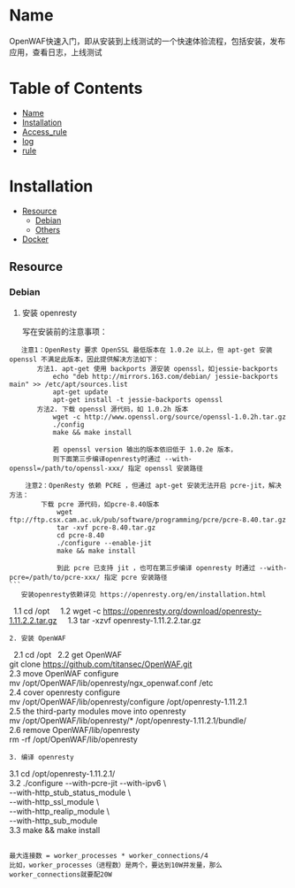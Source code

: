 Name
====

OpenWAF快速入门，即从安装到上线测试的一个快速体验流程，包括安装，发布应用，查看日志，上线测试

Table of Contents
=================

* [Name](#name)
* [Installation](#installation)
* [Access_rule](#access_rule)
* [log](#log)
* [rule](#rule)

Installation
============

* [Resource](#Resource)
    * [Debian](#debian)
    * [Others](#others)
* [Docker](#docker)

Resource
--------

### Debian  

1. 安装 openresty  

   写在安装前的注意事项：
```
   注意1：OpenResty 要求 OpenSSL 最低版本在 1.0.2e 以上，但 apt-get 安装 openssl 不满足此版本，因此提供解决方法如下：
       方法1. apt-get 使用 backports 源安装 openssl，如jessie-backports
           echo "deb http://mirrors.163.com/debian/ jessie-backports main" >> /etc/apt/sources.list
           apt-get update
           apt-get install -t jessie-backports openssl
       方法2. 下载 openssl 源代码，如 1.0.2h 版本
           wget -c http://www.openssl.org/source/openssl-1.0.2h.tar.gz
           ./config
           make && make install
           
           若 openssl version 输出的版本依旧低于 1.0.2e 版本，
           则下面第三步编译openresty时通过 --with-openssl=/path/to/openssl-xxx/ 指定 openssl 安装路径
           
    注意2：OpenResty 依赖 PCRE ，但通过 apt-get 安装无法开启 pcre-jit，解决方法：
        下载 pcre 源代码，如pcre-8.40版本
            wget ftp://ftp.csx.cam.ac.uk/pub/software/programming/pcre/pcre-8.40.tar.gz
            tar -xvf pcre-8.40.tar.gz
            cd pcre-8.40
            ./configure --enable-jit
            make && make install
            
            到此 pcre 已支持 jit ，也可在第三步编译 openresty 时通过 --with-pcre=/path/to/pcre-xxx/ 指定 pcre 安装路径
```     
   安装openresty依赖详见 https://openresty.org/en/installation.html  
```
   1.1 cd /opt  
   1.2 wget -c https://openresty.org/download/openresty-1.11.2.2.tar.gz  
   1.3 tar -xzvf openresty-1.11.2.2.tar.gz  
```
2. 安装 OpenWAF  
```
   2.1 cd /opt  
   2.2 get OpenWAF  
       git clone https://github.com/titansec/OpenWAF.git  
   2.3 move OpenWAF configure  
       mv /opt/OpenWAF/lib/openresty/ngx_openwaf.conf /etc  
   2.4 cover openresty configure  
       mv /opt/OpenWAF/lib/openresty/configure /opt/openresty-1.11.2.1  
   2.5 the third-party modules move into openresty  
       mv /opt/OpenWAF/lib/openresty/* /opt/openresty-1.11.2.1/bundle/  
   2.6 remove OpenWAF/lib/openresty  
       rm -rf /opt/OpenWAF/lib/openresty  
```
3. 编译 openresty  
```
   3.1 cd /opt/openresty-1.11.2.1/  
   3.2 ./configure --with-pcre-jit --with-ipv6 \  
                   --with-http_stub_status_module \  
                   --with-http_ssl_module \  
                   --with-http_realip_module \  
                   --with-http_sub_module  
   3.3 make && make install 
```

最大连接数 = worker_processes * worker_connections/4
比如，worker_processes（进程数）是两个，要达到10W并发量，那么worker_connections就要配20W
